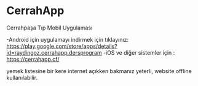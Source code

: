 # CerrahApp

Cerrahpaşa Tıp Mobil Uygulaması

-Android için uygulamayı indirmek için tıklayınız: https://play.google.com/store/apps/details?id=raydingoz.cerrahapp.dersprogram
-iOS ve diğer sistemler için : https://cerrahapp.cf/


 yemek listesine bir kere internet açıkken bakmanız yeterli, website offline kullanılabilir.
